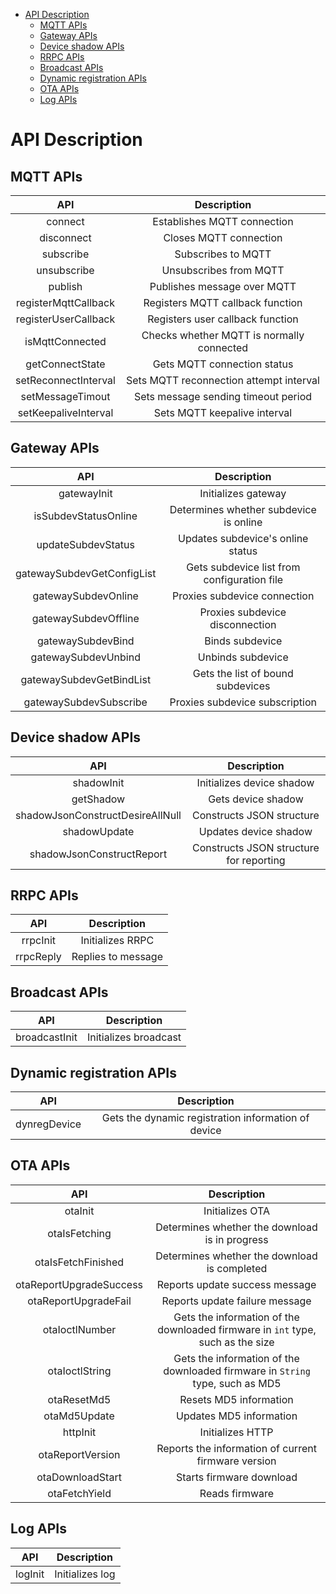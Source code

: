 * [API Description](#API-Description)
  * [MQTT APIs](#MQTT-APIs)
  * [Gateway APIs](#Gateway-APIs)
  * [Device shadow APIs](#Device-shadow-APIs)
  * [RRPC APIs](#RRPC-APIs)
  * [Broadcast APIs](#Broadcast-APIs)
  * [Dynamic registration APIs](#Dynamic-registration-APIs)
  * [OTA APIs](#OTA-APIs)
  * [Log APIs](#Log-APIs)

# API Description
## MQTT APIs
| API | Description |
| :-: | :-: |
| connect | Establishes MQTT connection |
| disconnect | Closes MQTT connection |
| subscribe | Subscribes to MQTT |
| unsubscribe | Unsubscribes from MQTT |
| publish | Publishes message over MQTT |
| registerMqttCallback | Registers MQTT callback function |
| registerUserCallback | Registers user callback function |
| isMqttConnected | Checks whether MQTT is normally connected |
| getConnectState | Gets MQTT connection status |
| setReconnectInterval | Sets MQTT reconnection attempt interval |
| setMessageTimout | Sets message sending timeout period |
| setKeepaliveInterval | Sets MQTT keepalive interval |

## Gateway APIs
| API | Description |
| :-: | :-: |
| gatewayInit | Initializes gateway |
| isSubdevStatusOnline | Determines whether subdevice is online |
| updateSubdevStatus | Updates subdevice's online status |
| gatewaySubdevGetConfigList | Gets subdevice list from configuration file |
| gatewaySubdevOnline | Proxies subdevice connection |
| gatewaySubdevOffline | Proxies subdevice disconnection |
| gatewaySubdevBind | Binds subdevice |
| gatewaySubdevUnbind | Unbinds subdevice |
| gatewaySubdevGetBindList | Gets the list of bound subdevices |
| gatewaySubdevSubscribe | Proxies subdevice subscription |

## Device shadow APIs
| API | Description |
| :-: | :-: |
| shadowInit | Initializes device shadow |
| getShadow | Gets device shadow |
| shadowJsonConstructDesireAllNull | Constructs JSON structure |
| shadowUpdate | Updates device shadow |
| shadowJsonConstructReport | Constructs JSON structure for reporting |

## RRPC APIs
| API | Description |
| :-: | :-: |
| rrpcInit | Initializes RRPC |
| rrpcReply | Replies to message |

## Broadcast APIs
| API | Description |
| :-: | :-: |
| broadcastInit | Initializes broadcast |

## Dynamic registration APIs
| API | Description |
| :-: | :-: |
| dynregDevice | Gets the dynamic registration information of device |

## OTA APIs
| API | Description |
| :-: | :-: |
| otaInit | Initializes OTA |
| otaIsFetching | Determines whether the download is in progress |
| otaIsFetchFinished | Determines whether the download is completed |
| otaReportUpgradeSuccess | Reports update success message |
| otaReportUpgradeFail | Reports update failure message |
| otaIoctlNumber | Gets the information of the downloaded firmware in `int` type, such as the size |
| otaIoctlString | Gets the information of the downloaded firmware in `String` type, such as MD5 |
| otaResetMd5 | Resets MD5 information |
| otaMd5Update | Updates MD5 information |
| httpInit | Initializes HTTP |
| otaReportVersion | Reports the information of current firmware version |
| otaDownloadStart | Starts firmware download |
| otaFetchYield | Reads firmware |

## Log APIs
| API | Description |
| :-: | :-: |
| logInit | Initializes log |